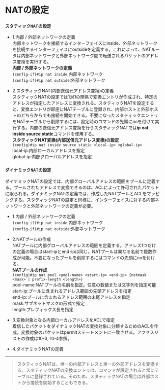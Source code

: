 # NATの設定

### `スタティックNATの設定`

- 1.内部 / 外部ネットワークの定義  
内部ネットワークを接続するインターフェイスにinside、外部ネットワークを接続するインターフェイスにoutsideを定義する。これによって、NATルータは内部ネットワークと外部ネットワーク間で転送されるパケットのアドレス変換を実行する。  
**内部 / 外部ネットワークの定義**  
`(config-if)#ip nat inside`:内部ネットワーク  
`(config-if)#ip nat outside`:外部ネットワーク

- 2.スタティックNAT(内部送信元アドレス変換)の定義  
スタティックNATの設定では1対1の関係で変換エントリが作成され、特定のアドレスが指定したアドレスに変換される。スタティックNATを設定すると、変換エントリが即座にNATテーブルに登録され、内部ホストと外部ホストのどちらからでも接続を開始できる。不要になったスタティックエントリをNATテーブルから削除するには、設定時のコマンドの先頭にnoを付けて実行する。内部の送信元アドレス変換を行うスタティックNATでは**ip nat inside source static**コマンドを使用する。  
**スタティックNAT変換(内部送信元アドレス変換)の設定**  
`(config)#ip nat inside source static <local-ip> <global-ip>`  
local-ip:内部ローカルアドレスを指定  
global-ip:内部グローバルアドレスを指定

### `ダイナミックNATの設定`
ダイナミックNATの設定では、内部グローバルアドレスの範囲をプールに定義する。プールされたアドレスで変換できるのは、ACLによって許可されたパケットに限られる。ダイナミックNATの定義では、作成したNATプールとACLをマッピングする。スタティックNATの設定と同様に、インターフェイスに対する内部ネットワークと外部ネットワークの定義が必要。

- 1.内部 / 外部ネットワークの定義  
`(config-if)#ip nat inside`:内部ネットワーク  
`(config-if)#ip nat outside`:外部ネットワーク

- 2.NATプールの作成  
NATプールに内部グローバルアドレスの範囲を定義する。アドレス1つだけの定義の場合はstart-ipとend-ipは同じ。NATプールは異なる名前で複数作成が可能。不要になったプールを削除するにはコマンドの先頭にnoを付ける。  
**NATプールの作成**  
`(config)#ip nat pool <pool-name> <start-ip> <end-ip> {netmask <mask> | prefix-length <length>}`  
pool-name:NATプールの名前を指定。任意の数値または文字列を指定可能  
start-ip:プールに含まれるアドレス範囲の先頭アドレスを指定  
end-ip:プールに含まれるアドレス範囲の末尾アドレスを指定  
mask:サブネットマスクの形式で指定  
length:プレフィックス長を指定

- 3.変換対象となる内部ローカルアドレスをACLで指定  
着信したパケットをダイナミックNATの変換対象に分類するためのACLを作成。変換対象のパケットはpermitステートメントに一致させる。アクセスリストの作成は10-3, 10-4参照。

- 4.ダイナミックNATの定義

---
> スタティックNATは、単一の内部アドレスと単一の外部アドレスを変換する。スタティックNATの変換エントリは、コマンドが設定されると常にテーブルに登録されている。そのため、スタティックNATの場合は外部ホストから接続を開始することもできる。
